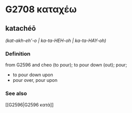 # G2708 καταχέω

## katachéō

_(kat-akh-eh'-o | ka-ta-HEH-oh | ka-ta-HAY-oh)_

### Definition

from G2596 and cheo (to pour); to pour down (out); pour; 

- to pour down upon
- pour over, pour upon

### See also

[[G2596|G2596 κατά]]
